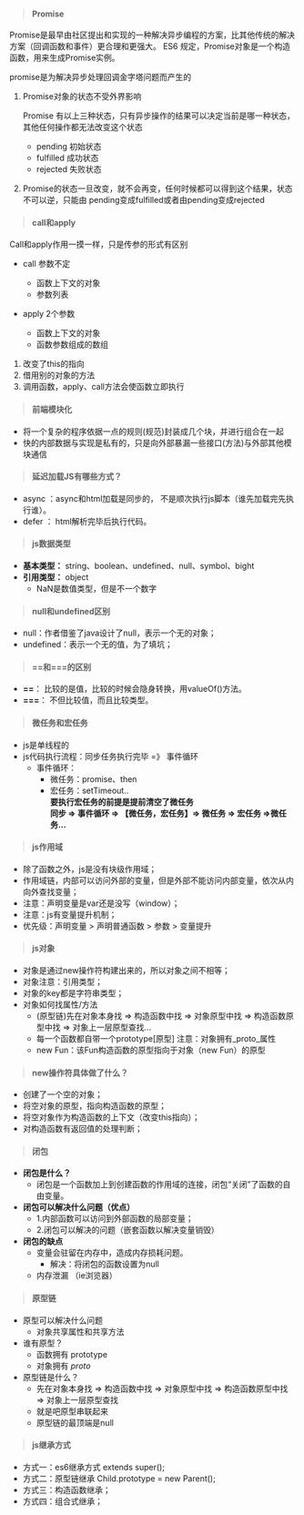 > #### Promise

Promise是最早由社区提出和实现的一种解决异步编程的方案，比其他传统的解决方案（回调函数和事件）更合理和更强大。
ES6 规定，Promise对象是一个构造函数，用来生成Promise实例。

promise是为解决异步处理回调金字塔问题而产生的

1. Promise对象的状态不受外界影响
   
    Promise 有以上三种状态，只有异步操作的结果可以决定当前是哪一种状态，其他任何操作都无法改变这个状态

    - pending 初始状态
    - fulfilled 成功状态
    - rejected 失败状态
  
2. Promise的状态一旦改变，就不会再变，任何时候都可以得到这个结果，状态不可以逆，只能由 pending变成fulfilled或者由pending变成rejected

> #### call和apply

Call和apply作用一摸一样，只是传参的形式有区别

   * call 参数不定
      - 函数上下文的对象
      - 参数列表

   * apply 2个参数
      - 函数上下文的对象
      - 函数参数组成的数组
   
1. 改变了this的指向
2. 借用别的对象的方法
3. 调用函数，apply、call方法会使函数立即执行

> #### 前端模块化

- 将一个复杂的程序依据一点的规则(规范)封装成几个块，并进行组合在一起
- 快的内部数据与实现是私有的，只是向外部暴漏一些接口(方法)与外部其他模块通信

> #### 延迟加载JS有哪些方式？

- async ：async和html加载是同步的， 不是顺次执行js脚本（谁先加载完先执行谁）。
- defer ： html解析完毕后执行代码。

> #### js数据类型

- **基本类型：** string、boolean、undefined、null、symbol、bight
- **引用类型：** object
    - NaN是数值类型，但是不一个数字
    
> #### null和undefined区别

- null：作者借鉴了java设计了null，表示一个无的对象；
- undefined：表示一个无的值，为了填坑；

    
> #### ==和===的区别

- **==**： 比较的是值，比较的时候会隐身转换，用valueOf()方法。
- **===**： 不但比较值，而且比较类型。

> #### 微任务和宏任务

- js是单线程的
- js代码执行流程：同步任务执行完毕 =》 事件循环
    - 事件循环：
        - 微任务：promise、then
        - 宏任务：setTimeout..  
        **要执行宏任务的前提是提前清空了微任务**  
        **同步 => 事件循环 => 【微任务，宏任务】=> 微任务 => 宏任务 =>微任务...**

> #### js作用域

- 除了函数之外，js是没有块级作用域；
- 作用域链，内部可以访问外部的变量，但是外部不能访问内部变量，依次从内向外查找变量；
- 注意：声明变量是var还是没写（window）；
- 注意：js有变量提升机制；
- 优先级：声明变量 > 声明普通函数 > 参数 > 变量提升

> #### js对象

- 对象是通过new操作符构建出来的，所以对象之间不相等；
- 对象注意：引用类型；
- 对象的key都是字符串类型；
- 对象如何找属性/方法
    - (原型链)先在对象本身找 => 构造函数中找 => 对象原型中找 => 构造函数原型中找 => 对象上一层原型查找...
    - 每一个函数都自带一个prototype[原型] 注意：对象拥有_proto_属性
    - new Fun：该Fun构造函数的原型指向于对象（new Fun）的原型

> #### new操作符具体做了什么？

- 创建了一个空的对象；
- 将空对象的原型，指向构造函数的原型；
- 将空对象作为构造函数的上下文（改变this指向）；
- 对构造函数有返回值的处理判断；

> #### 闭包

- **闭包是什么？**
    - 闭包是一个函数加上到创建函数的作用域的连接，闭包“关闭”了函数的自由变量。
- **闭包可以解决什么问题（优点）**
    - 1.内部函数可以访问到外部函数的局部变量；
    - 2.闭包可以解决的问题（嵌套函数以解决变量销毁）
- **闭包的缺点**
    - 变量会驻留在内存中，造成内存损耗问题。
        - 解决：将闭包的函数设置为null
    - 内存泄漏 （ie浏览器）

> #### 原型链

- 原型可以解决什么问题 
    - 对象共享属性和共享方法
- 谁有原型？
    - 函数拥有 prototype
    - 对象拥有  _proto_
- 原型链是什么？
    - 先在对象本身找 => 构造函数中找 => 对象原型中找 => 构造函数原型中找 => 对象上一层原型查找
    - 就是吧原型串联起来
    - 原型链的最顶端是null

> #### js继承方式

- 方式一：es6继承方式 extends super();
- 方式二：原型链继承 Child.prototype = new Parent();
- 方式三：构造函数继承；
- 方式四：组合式继承；